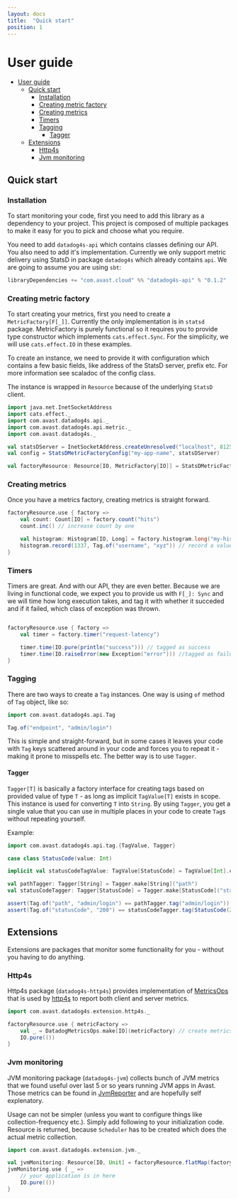 ```yaml
---
layout: docs
title:  "Quick start"
position: 1
---
```


# User guide

- [User guide](#user-guide)
  - [Quick start](#quick-start)
    - [Installation](#installation)
    - [Creating metric factory](#creating-metric-factory)
    - [Creating metrics](#creating-metrics)
    - [Timers](#timers)
    - [Tagging](#tagging)
      - [Tagger](#tagger)
  - [Extensions](#extensions)
    - [Http4s](#http4s)
    - [Jvm monitoring](#jvm-monitoring)

## Quick start

### Installation
To start monitoring your code, first you need to add this library as a dependency to your project. This project is composed of multiple packages to make it easy for you to pick and choose what you require. 

You need to add `datadog4s-api` which contains classes defining our API. You also need to add it's implementation. Currently we only support metric delivery using StatsD in package `datadog4s` which already contains `api`. We are going to assume you are using `sbt`:

```scala
libraryDependencies += "com.avast.cloud" %% "datadog4s-api" % "0.1.2"
```

### Creating metric factory
To start creating your metrics, first you need to create a `MetricFactory[F[_]]`. Currently the only implementation is in `statsd` package. MetricFactory is purely functional so it requires you to provide type constructor which implements `cats.effect.Sync`. For the simplicity, we will use `cats.effect.IO` in these examples.

To create an instance, we need to provide it with configuration which contains a few basic fields, like address of the StatsD server, prefix etc. For more information see scaladoc of the config class.

The instance is wrapped in `Resource` because of the underlying `StatsD` client.

```scala mdoc:silent
import java.net.InetSocketAddress
import cats.effect._
import com.avast.datadog4s.api._
import com.avast.datadog4s.api.metric._
import com.avast.datadog4s._

val statsDServer = InetSocketAddress.createUnresolved("localhost", 8125)
val config = StatsDMetricFactoryConfig("my-app-name", statsDServer)

val factoryResource: Resource[IO, MetricFactory[IO]] = StatsDMetricFactory.make(config)
```

### Creating metrics
Once you have a metrics factory, creating metrics is straight forward.

```scala mdoc:silent
factoryResource.use { factory =>
    val count: Count[IO] = factory.count("hits")
    count.inc() // increase count by one

    val histogram: Histogram[IO, Long] = factory.histogram.long("my-histogram")
    histogram.record(1337, Tag.of("username", "xyz")) // record a value to histogram with Tag
}
```

### Timers
Timers are great. And with our API, they are even better. Because we are living in functional code, we expect you to provide us with `F[_]: Sync` and we will time how long execution takes, and tag it with whether it succeded and if it failed, which class of exception was thrown.

```scala mdoc:silent

factoryResource.use { factory =>
    val timer = factory.timer("request-latency")

    timer.time(IO.pure(println("success"))) // tagged as success
    timer.time(IO.raiseError(new Exception("error"))) //tagged as failure
}
```

### Tagging
There are two ways to create a `Tag` instances. One way is using `of` method of `Tag` object, like so:
```scala mdoc
import com.avast.datadog4s.api.Tag

Tag.of("endpoint", "admin/login")
```
This is simple and straight-forward, but in some cases it leaves your code with `Tag` keys scattered around in your code and forces you to repeat it - making it prone to misspells etc. The better way is to use `Tagger`. 

#### Tagger
`Tagger[T]` is basically a factory interface for creating tags based on provided value of type `T` - as long as implicit `TagValue[T]` exists in scope. This instance is used for converting `T` into `String`. By using `Tagger`, you get a single value that you can use in multiple places in your code to create `Tag`s without repeating yourself.

Example: 
```scala mdoc
import com.avast.datadog4s.api.tag.{TagValue, Tagger}

case class StatusCode(value: Int)

implicit val statusCodeTagValue: TagValue[StatusCode] = TagValue[Int].contramap[StatusCode](sc => sc.value)

val pathTagger: Tagger[String] = Tagger.make[String]("path")
val statusCodeTagger: Tagger[StatusCode] = Tagger.make[StatusCode]("statusCode")

assert(Tag.of("path", "admin/login") == pathTagger.tag("admin/login"))
assert(Tag.of("statusCode", "200") == statusCodeTagger.tag(StatusCode(200)))
```


## Extensions
Extensions are packages that monitor some functionality for you - without you having to do anything.

### Http4s
Http4s package (`datadog4s-http4s`) provides implementation of [MetricsOps](metrics-ops) that is used by [http4s](http4s) to report both client and server metrics.

```scala mdoc:silent
import com.avast.datadog4s.extension.http4s._

factoryResource.use { metricFactory =>
    val _ = DatadogMetricsOps.make[IO](metricFactory) // create metrics factory and use it as you please
    IO.pure(())
}
```

### Jvm monitoring
JVM monitoring package (`datadog4s-jvm`) collects bunch of JVM metrics that we found useful over last 5 or so years running JVM apps in Avast. Those metrics can be found in [JvmReporter][jvm-reporter-class] and are hopefully self explenatory. 

Usage can not be simpler (unless you want to configure things like collection-frequency etc.). Simply add following to your initialization code. Resource is returned, because `Scheduler` has to be created which does the actual metric collection.

```scala mdoc:silent
import com.avast.datadog4s.extension.jvm._

val jvmMonitoring: Resource[IO, Unit] = factoryResource.flatMap(factory => JvmMonitoring.default[IO](factory))
jvmMonitoring.use { _ => 
    // your application is in here
    IO.pure(())
}
```

[jvm-reporter-class]: ../jvm/src/main/scala/com/avast/datadog4s/extension/jvm/JvmReporter.scala
[metrics-ops]: https://http4s.org/v0.20/api/org/http4s/metrics/metricsops
[http4s]: https://http4s.org
